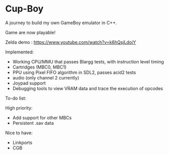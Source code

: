 # Cup-Boy

A journey to build my own GameBoy emulator in C++. 

Game are now playable!

Zelda demo : https://www.youtube.com/watch?v=k6hQsjLdoiY

Implemented:
- Working CPU/MMU that passes Blargg tests, with instruction level timing
- Cartridges (MBC0, MBC1)
- PPU using Pixel FIFO algorithm in SDL2, passes acid2 tests
- audio (only channel 2 currently)
- Joypad support
- Debugging tools to view VRAM data and trace the execution of opcodes

To-do list:

High priority:
- Add support for other MBCs
- Persistent .sav data

Nice to have:
- Linkports
- CGB
